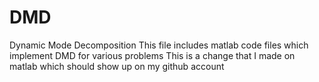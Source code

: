 # DMD
Dynamic Mode Decomposition
This file includes matlab code files which implement DMD for various problems
This is a change that I made on matlab which should show up on my github account